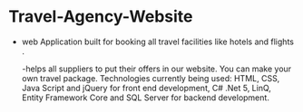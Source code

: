 # Travel-Agency-Website
* web Application built for booking all travel facilities like hotels and flights .

  -helps all suppliers to put their offers in our website.
   You can make your own travel package. Technologies currently being used: HTML, CSS, Java Script and jQuery for front end development, C# .Net 5, LinQ, Entity          Framework Core and SQL Server for backend development.
